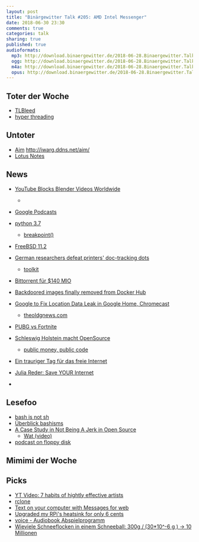 ```yaml
---
layout: post
title: "Binärgewitter Talk #205: AMD Intel Messenger"
date: 2018-06-30 23:30
comments: true
categories: talk
sharing: true
published: true
audioformats:
  mp3: http://download.binaergewitter.de/2018-06-28.Binaergewitter.Talk.205.mp3
  ogg: http://download.binaergewitter.de/2018-06-28.Binaergewitter.Talk.205.ogg
  m4a: http://download.binaergewitter.de/2018-06-28.Binaergewitter.Talk.205.m4a
  opus: http://download.binaergewitter.de/2018-06-28.Binaergewitter.Talk.205.opus
---
```

## Toter der Woche

- [TLBleed](https://www.heise.de/security/meldung/TLBleed-Luecke-verraet-geheime-Schluessel-4091114.html )
- [hyper threading]( https://thehackernews.com/2018/06/openbsd-hyper-threading.html )

## Untoter
- [Aim]( https://tech.slashdot.org/story/18/06/26/1439239/aim-has-been-resurrected-kind-of )
http://iwarg.ddns.net/aim/
- [Lotus Notes]( https://www.heise.de/newsticker/meldung/Notes-Domino-Wie-HCL-der-Kollaborationsplattform-neues-Leben-einhauchen-will-4088495.html )

## News

- [YouTube Blocks Blender Videos Worldwide]( https://www.blender.org/media-exposure/youtube-blocks-blender-videos-worldwide/ )
  * []( https://video.blender.org/ )
- [Google Podcasts]( https://www.heise.de/newsticker/meldung/Google-Podcasts-Google-veroeffentlicht-eigenen-Podcast-Player-4086640.html )
- [python 3.7]( https://www.python.org/downloads/release/python-370/ )
  - [breakpoint()]( https://www.python.org/dev/peps/pep-0553/ )
- [FreeBSD 11.2]( https://lists.freebsd.org/pipermail/freebsd-announce/2018-June/001835.html )
- [German researchers defeat printers' doc-tracking dots]( https://www.theregister.co.uk/2018/06/27/german_researchers_defeat_printer_tracking_dots/ )
  * [toolkit]( https://github.com/dfd-tud/deda ) 
- [Bittorrent für $140 MIO]( https://torrentfreak.com/bittorrent-is-reportedly-selling-for-140-million-180619/ )

- [Backdoored images finally removed from Docker Hub]( 
https://arstechnica.com/information-technology/2018/06/backdoored-images-downloaded-5-million-times-finally-removed-from-docker-hub/ )
- [Google to Fix Location Data Leak in Google Home, Chromecast]( https://krebsonsecurity.com/2018/06/google-to-fix-location-data-leak-in-google-home-chromecast/ )
  - [theoldgnews.com]( http://theoldgnews.com/ )
- [PUBG vs Fortnite]( https://www.heise.de/newsticker/meldung/PUBG-vs-Fortnite-PUBG-Entwickler-laesst-Klage-gegen-Epic-fallen-4093702.html )
- [Schleswig Holstein macht OpenSource]( https://twitter.com/RasmusAndresen/status/1007232503411888130 )
  - [public money, public code]( https://publiccode.eu/de/ )
- [Ein trauriger Tag für das freie Internet]( https://www.heise.de/tp/features/Ein-trauriger-Tag-fuer-das-Internet-und-Europa-4087651.html )
- [Julia Reder: Save YOUR Internet]( https://juliareda.eu/2018/06/saveyourinternet/ )
- [](https://www.heise.de/newsticker/meldung/EU-Copyright-Reform-Mehrheit-fuer-Upload-Filter-und-Leistungsschutzrecht-wackelt-4093954.html )

## Lesefoo
- [bash is not sh]( https://rainbowhackerhorse.github.io/bash-Is-Not-sh/ )
 - [Überblick bashisms]( https://mywiki.wooledge.org/Bashism )
- [A Case Study in Not Being A Jerk in Open Source]( https://www.destroyallsoftware.com/blog/2018/a-case-study-in-not-being-a-jerk-in-open-source )
  * [Wat (video)]( https://www.destroyallsoftware.com/talks/wat )
- [podcast on floppy disk]( https://auphonic.com/blog/2018/06/01/codec2-podcast-on-floppy-disk/ )

## Mimimi der Woche

## Picks
- [YT Video: 7 habits of hightly effective artists]( https://www.youtube.com/watch?v=vM39qhXle4g )
- [rclone]( https://rclone.org/ )
- [Text on your computer with Messages for web]( https://messages.android.com/ )
- [Upgraded my RPi's heatsink for only 6 cents]( https://imgur.com/gallery/5DikNEu )
- [voice - Audiobook Abspielprogramm]( )
- [Wieviele Schneeflocken in einem Schneeball: 300g / (30*10^-6 g ) -> 10 Millionen]( https://www.google.com/search?q=300g+%2F+(30*10^-6+g+) )
